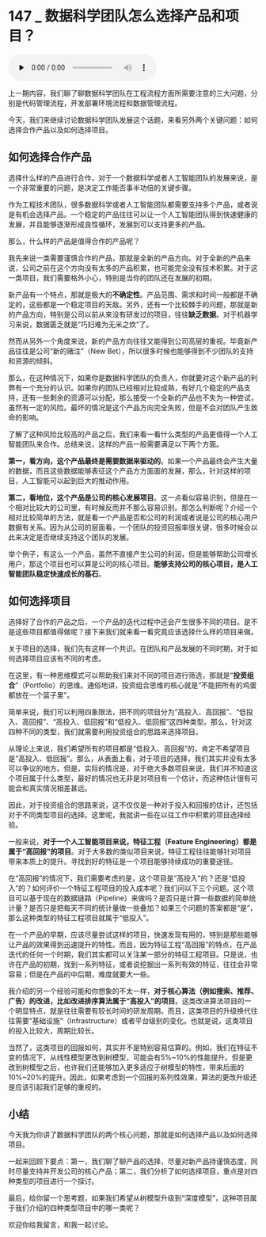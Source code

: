 # 147 _ 数据科学团队怎么选择产品和项目？

<audio id="audio" title="147 | 数据科学团队怎么选择产品和项目？" controls="" preload="none"><source id="mp3" src="https://static001.geekbang.org/resource/audio/52/de/522fd1d34f50a83f06afc81354f2b8de.mp3"></audio>

上一期内容，我们聊了聊数据科学团队在工程流程方面所需要注意的三大问题，分别是代码管理流程，开发部署环境流程和数据管理流程。

今天，我们来继续讨论数据科学团队发展这个话题，来看另外两个关键问题：如何选择合作产品以及如何选择项目。

## 如何选择合作产品

选择什么样的产品进行合作，对于一个数据科学或者人工智能团队的发展来说，是一个非常重要的问题，是决定工作能否事半功倍的关键步骤。

作为工程技术团队，很多数据科学或者人工智能团队都需要支持多个产品，或者说是有机会选择产品。一个稳定的产品往往可以让一个人工智能团队得到快速健康的发展，并且能够逐渐形成良性循环，发展到可以支持更多的产品。

那么，什么样的产品是值得合作的产品呢？

我先来说一类需要谨慎合作的产品，那就是全新的产品方向。对于全新的产品来说，公司之前在这个方向没有太多的产品积累，也可能完全没有技术积累。对于这一类项目，我们需要格外小心，特别是当你的团队还在发展的初期。

新产品有一个特点，那就是极大的**不确定性**。产品范围、需求和时间一般都是不确定的，这些都是一个稳定项目的天敌。另外，还有一个比较棘手的问题，那就是新的产品方向，特别是公司以前从来没有研发过的项目，往往**缺乏数据**。对于机器学习来说，数据匮乏就是“巧妇难为无米之炊”了。

然而从另外一个角度来说，新的产品方向往往又能得到公司高层的重视。毕竟新产品往往是公司“新的赌注”（New Bet），所以很多时候也能够得到不少团队的支持和资源的倾斜。

那么，在这种情况下，如果你是数据科学团队的负责人，你就要对这个新产品的利弊有一个充分的认识。如果你的团队已经相对比较成熟，有好几个稳定的产品支持，还有一些剩余的资源可以分配，那么接受一个全新的产品也不失为一种尝试，虽然有一定的风险。最坏的情况是这个产品方向完全失败，但是不会对团队产生致命的影响。

了解了这种风险比较高的产品之后，我们来看一看什么类型的产品更值得一个人工智能团队来合作。总结来说，这样的产品一般需要满足以下两个方面。

**第一，看方向，这个产品最终是需要数据来驱动的**。如果一个产品最终会产生大量的数据，而且这些数据能够表征这个产品方方面面的发展，那么，针对这样的项目，人工智能可以起到巨大的推动作用。

**第二，看地位，这个产品是公司的核心发展项目**。这一点看似容易识别，但是在一个相对比较大的公司里，有时候反而并不那么容易识别。那怎么判断呢？介绍一个相对比较简单的方法，就是看一个产品是否和公司的利润或者说是公司的核心用户数据有关系。因为从公司的层面看，一个团队的投资回报率很关键，很多时候会以此来决定是否继续支持这个团队的发展。

举个例子，有这么一个产品，虽然不直接产生公司的利润，但是能够帮助公司增长用户，那这个项目也可以算是公司的核心项目。**能够支持公司的核心项目，是人工智能团队稳定快速成长的基石**。

## 如何选择项目

选择好了合作的产品之后，一个产品的迭代过程中还会产生很多不同的项目。是不是这些项目都值得做呢？接下来我们就来看一看究竟应该选择什么样的项目来做。

关于项目的选择，我们先有这样一个共识。在团队和产品发展的不同时期，对于如何选择项目应该有不同的考虑。

在这里，有一种思维模式可以帮助我们来对不同的项目进行筛选，那就是“**投资组合**”（Portfolio）的思维。通俗地讲，投资组合思维的核心就是“不能把所有的鸡蛋都放在一个篮子里”。

简单来说，我们可以利用四象限法，把不同的项目分为“高投入、高回报”、“低投入、高回报”、“高投入、低回报”和“低投入、低回报”这四种类型。那么，针对这四种不同的类型，我们就需要利用投资组合的思路来选择项目。

从理论上来说，我们希望所有的项目都是“低投入、高回报”的，肯定不希望项目是“高投入、低回报”。那么，从表面上看，对于项目的选择，我们其实并没有太多可以争议的地方。但是，实际的情况是，对于绝大多数项目来说，我们并不知道这个项目属于什么类型，最好的情况也无非是对项目有一个估计，而这种估计很有可能会和真实情况相差甚远。

因此，对于投资组合的思路来说，这不仅仅是一种对于投入和回报的估计，还包括对于不同类型项目的选择。这里呢，我就讲一些在以往工作中积累的项目选择经验。

一般来说，**对于一个人工智能项目来说，特征工程（Feature Engineering）都是属于“高回报”的项目**。对于大多数的类似项目来说，特征工程往往能够针对项目带来本质上的提升。寻找到好的特征是一个项目能够持续成功的重要途径。

在“高回报”的情况下，我们需要考虑的是，这个项目是“高投入”的？还是“低投入”的？如何评价一个特征工程项目的投入成本呢？我们问以下三个问题。这个项目可以基于现在的数据链路（Pipeline）来做吗？是否只是计算一些数据的简单统计量？是否只是把每天不同的统计量做一些叠加？如果三个问题的答案都是“是”，那么这种类型的特征工程项目就属于“低投入”。

在一个产品的早期，应该尽量尝试这样的项目，快速发现有用的，特别是那些能够让产品的效果得到迅速提升的特性。而且，因为特征工程“高回报”的特点，在产品迭代的任何一个时期，我们其实都可以关注某一部分的特征工程项目。只是说，也许在产品的初期，找到一系列特征，或者说挖掘出一系列有效的特征，往往会非常容易；但是在产品的中后期，难度就要大一些。

我介绍的另一个经验可能和你想象的不太一样，**对于核心算法（例如搜索、推荐、广告）的改进，比如改进排序算法属于“高投入”的项目**。这类改进算法项目的一个明显特点，就是往往需要有较长时间的研发周期。而且，这类项目的升级换代往往需要“基础设施”（Infrastructure）或者平台级别的变化。也就是说，这类项目的投入比较大，周期比较长。

当然了，这类项目的回报如何，其实并不是特别容易估算的。例如，我们在特征不变的情况下，从线性模型更改到树模型，可能会有5%~10%的性能提升。但是更改到树模型之后，也许我们还能够加入更多适应于树模型的特性，带来后面的10%~20%的提升。因此，如果考虑到一个回报的系列性效果，算法的更改升级还是应该引起我们足够的重视的。

## 小结

今天我为你讲了数据科学团队的两个核心问题，那就是如何选择产品以及如何选择项目。

一起来回顾下要点：第一，我们聊了聊产品的选择，尽量对新产品持谨慎态度，同时尽量支持并开发公司的核心产品；第二，我们分析了如何选择项目，重点是对四种类型的项目进行一个探讨。

最后，给你留一个思考题，如果我们希望从树模型升级到“深度模型”，这种项目属于我们介绍的四种类型项目中的哪一类呢？

欢迎你给我留言，和我一起讨论。


